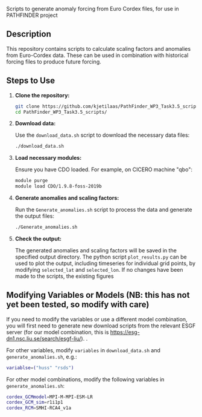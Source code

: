 Scripts to generate anomaly forcing from Euro Cordex files, for use in PATHFINDER project

## Description

This repository contains scripts to calculate scaling factors and anomalies from Euro-Cordex data. These can be used in combination with historical forcing files to produce future forcing.

## Steps to Use

1. **Clone the repository:**

    ```sh
    git clone https://github.com/kjetilaas/PathFinder_WP3_Task3.5_scripts.git
    cd PathFinder_WP3_Task3.5_scripts/
    ```

2. **Download data:**

    Use the `download_data.sh` script to download the necessary data files:

    ```sh
    ./download_data.sh
    ```

3. **Load necessary modules:**

    Ensure you have CDO loaded. For example, on CICERO machine "qbo":

    ```sh
    module purge
    module load CDO/1.9.8-foss-2019b
    ```

4. **Generate anomalies and scaling factors:**

    Run the `Generate_anomalies.sh` script to process the data and generate the output files:

    ```sh
    ./Generate_anomalies.sh
    ```

5. **Check the output:**

    The generated anomalies and scaling factors will be saved in the specified output directory. The python script `plot_results.py` can be used to plot the output, including timeseries for individual grid points, by modifying `selected_lat` and `selected_lon`. If no changes have been made to the scripts, the existing figures 

## Modifying Variables or Models (NB: this has not yet been tested, so modify with care)

If you need to modify the variables or use a different model combination, you will first need to generate new download scripts from the relevant ESGF server (for our model combination, this is https://esg-dn1.nsc.liu.se/search/esgf-liu/). .

For other variables, modify `variables` in `download_data.sh` and `generate_anomalies.sh`, e.g.: 
```sh
variablse=("huss" "rsds")
```

For other model combinations, modify the following variables in `generate_anomalies.sh`:
```sh
cordex_GCMmodel=MPI-M-MPI-ESM-LR
cordex_GCM_sim=r1i1p1
cordex_RCM=SMHI-RCA4_v1a
```